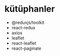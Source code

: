 # kütüphanler

- @reduxjs/toolkit
- react-redux
- axios
- leaflet 
- react-leaflet
- react-paginate

